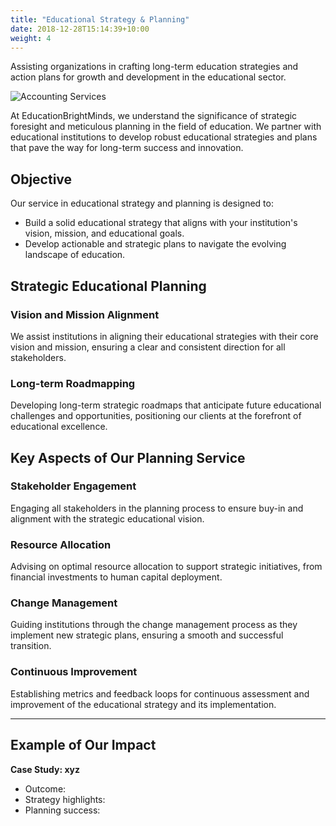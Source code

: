 ```yaml
---
title: "Educational Strategy & Planning"
date: 2018-12-28T15:14:39+10:00
weight: 4
---
```


 Assisting organizations in crafting long-term education strategies and action plans for growth and development in the educational sector.
 
![Accounting Services](/images/love-to-learn-unsplash.jpeg)

At EducationBrightMinds, we understand the significance of strategic foresight and meticulous planning in the field of education. We partner with educational institutions to develop robust educational strategies and plans that pave the way for long-term success and innovation.

## Objective

Our service in educational strategy and planning is designed to:
- Build a solid educational strategy that aligns with your institution's vision, mission, and educational goals.
- Develop actionable and strategic plans to navigate the evolving landscape of education.

## Strategic Educational Planning

### Vision and Mission Alignment

We assist institutions in aligning their educational strategies with their core vision and mission, ensuring a clear and consistent direction for all stakeholders.

### Long-term Roadmapping

Developing long-term strategic roadmaps that anticipate future educational challenges and opportunities, positioning our clients at the forefront of educational excellence.

## Key Aspects of Our Planning Service

### Stakeholder Engagement

Engaging all stakeholders in the planning process to ensure buy-in and alignment with the strategic educational vision.

### Resource Allocation

Advising on optimal resource allocation to support strategic initiatives, from financial investments to human capital deployment.

### Change Management

Guiding institutions through the change management process as they implement new strategic plans, ensuring a smooth and successful transition.

### Continuous Improvement

Establishing metrics and feedback loops for continuous assessment and improvement of the educational strategy and its implementation.

---

## Example of Our Impact

**Case Study: xyz**

- Outcome: 
- Strategy highlights:
- Planning success: 
